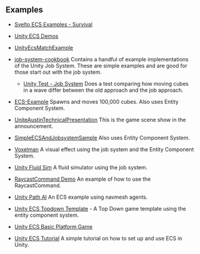 

## Examples

* [Svelto ECS Examples - Survival](https://github.com/sebas77/Svelto.ECS.Examples.Survival)

* [Unity ECS Demos](https://github.com/bwheatley/Unity_ECS_Demos)

* [UnityEcsMatchExample](https://github.com/GreatVV/UnityEcsMatchExample)
* [job-system-cookbook](https://github.com/stella3d/job-system-cookbook)
  Contains a handful of example implementations of the Unity Job System.  These are simple examples and are good for those start out with the job system.
  
  * [Unity Test - Job System](https://github.com/douduck08/UnityTest-JobSystem)
  Does a test comparing how moving cubes in a wave differ between the old approach and the job approach.
  
* [ECS-Example](https://github.com/FaizanDurrani/ECS-Example)
  Spawns and moves 100,000 cubes.  Also uses Entity Component System.
  
* [UniteAustinTechnicalPresentation](https://github.com/Unity-Technologies/UniteAustinTechnicalPresentation)
This is the game scene show in the announcement.

* [SimpleECSAndJobsystemSample](https://github.com/yasuohasegawa/SimpleECSAndJobsystemSample)
Also uses Entity Component System.

* [Voxelman](https://github.com/keijiro/Voxelman)
A visual effect using the job system and the Entity Component System.

* [Unity Fluid Sim](https://github.com/RoryDungan/unity-fluid-sim)
A fluid simulator using the job system.

* [RaycastCommand Demo](https://github.com/Endarren/Unity_RaycastCommand_Demo)
An example of how to use the RaycastCommand.

* [Unity Path AI](https://github.com/anueves1/Unity-Path-AI)
An ECS example using navmesh agents.

* [Unity ECS Topdown Template](https://github.com/nickkorta/Unity_ECSTopdownTemplate) - A Top Down game template using the entity component system.

* [Unity ECS Basic Platform Game](https://github.com/MathijsvandeVen/Unity-ECS-Basic-Platform-Game)

* [Unity ECS Tutorial](https://github.com/kushinn/Unity_ECS_Tutorials) A simple tutorial on how to set up and use ECS in Unity.
